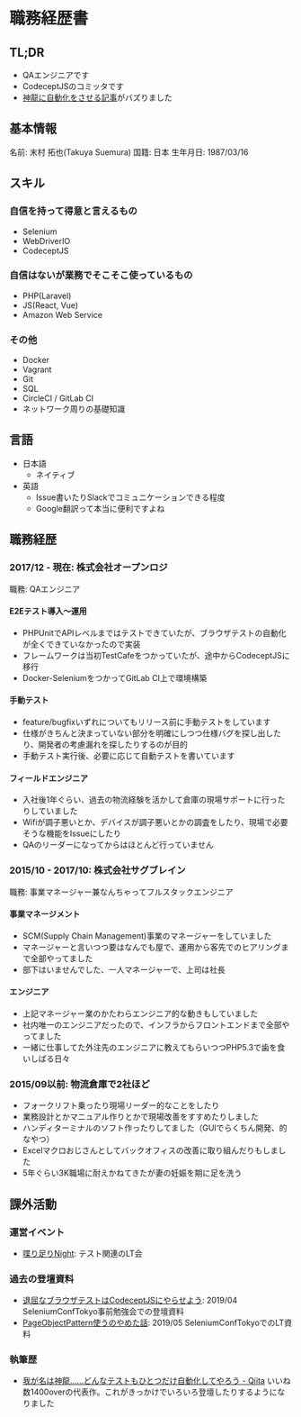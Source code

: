 # 職務経歴書

## TL;DR

- QAエンジニアです
- CodeceptJSのコミッタです
- [神龍に自動化をさせる記事](https://qiita.com/tsuemura/items/56ba9942565963858d8f)がバズりました

## 基本情報

名前: 末村 拓也(Takuya Suemura)
国籍: 日本
生年月日: 1987/03/16

## スキル

### 自信を持って得意と言えるもの

- Selenium
- WebDriverIO
- CodeceptJS

### 自信はないが業務でそこそこ使っているもの

- PHP(Laravel)
- JS(React, Vue)
- Amazon Web Service

### その他

- Docker
- Vagrant
- Git
- SQL
- CircleCI / GitLab CI
- ネットワーク周りの基礎知識

## 言語

- 日本語
  - ネイティブ
- 英語
  - Issue書いたりSlackでコミュニケーションできる程度
  - Google翻訳って本当に便利ですよね

## 職務経歴

### 2017/12 - 現在: 株式会社オープンロジ

職務: QAエンジニア

#### E2Eテスト導入〜運用

- PHPUnitでAPIレベルまではテストできていたが、ブラウザテストの自動化が全くできていなかったので実装
- フレームワークは当初TestCafeをつかっていたが、途中からCodeceptJSに移行
- Docker-SeleniumをつかってGitLab CI上で環境構築

#### 手動テスト

- feature/bugfixいずれについてもリリース前に手動テストをしています
- 仕様がきちんと決まっていない部分を明確にしつつ仕様バグを探し出したり、開発者の考慮漏れを探したりするのが目的
- 手動テスト実行後、必要に応じて自動テストを書いています

#### フィールドエンジニア

- 入社後1年ぐらい、過去の物流経験を活かして倉庫の現場サポートに行ったりしていました
- Wifiが調子悪いとか、デバイスが調子悪いとかの調査をしたり、現場で必要そうな機能をIssueにしたり
- QAのリーダーになってからはほとんど行っていません

### 2015/10 - 2017/10: 株式会社サグブレイン

職務: 事業マネージャー兼なんちゃってフルスタックエンジニア

#### 事業マネージメント

- SCM(Supply Chain Management)事業のマネージャーをしていました
- マネージャーと言いつつ要はなんでも屋で、運用から客先でのヒアリングまで全部やってました
- 部下はいませんでした、一人マネージャーで、上司は社長

#### エンジニア

- 上記マネージャー業のかたわらエンジニア的な動きもしていました
- 社内唯一のエンジニアだったので、インフラからフロントエンドまで全部やってました
- 一緒に仕事してた外注先のエンジニアに教えてもらいつつPHP5.3で歯を食いしばる日々

### 2015/09以前: 物流倉庫で2社ほど

- フォークリフト乗ったり現場リーダー的なことをしたり
- 業務設計とかマニュアル作りとかで現場改善をすすめたりしました
- ハンディターミナルのソフト作ったりしてました（GUIでらくちん開発、的なやつ）
- Excelマクロおじさんとしてバックオフィスの改善に取り組んだりもしました
- 5年ぐらい3K職場に耐えかねてきたが妻の妊娠を期に足を洗う

## 課外活動

### 運営イベント
* [喋り足りNight](https://shaberitarinight.connpass.com/): テスト関連のLT会

### 過去の登壇資料
* [退屈なブラウザテストはCodeceptJSにやらせよう](https://slideship.com/users/@tsuemura/presentations/2019/03/Fzk5ahAPgaPT1xHDh6dkZd/): 2019/04 SeleniumConfTokyo事前勉強会での登壇資料
* [PageObjectPattern使うのやめた話](https://slideship.com/users/@tsuemura/presentations/2019/04/DJsNSnuZVmoDr2EFMxmWeT/): 2019/05 SeleniumConfTokyoでのLT資料

### 執筆歴
* [我が名は神龍……どんなテストもひとつだけ自動化してやろう - Qiita](https://qiita.com/tsuemura/items/56ba9942565963858d8f) いいね数1400overの代表作。これがきっかけでいろいろ登壇したりするようになりました
